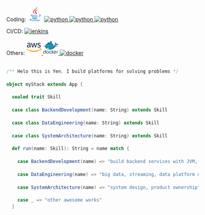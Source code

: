 Coding: <a href="https://www.java.com" target="_blank" rel="noreferrer"> <img src="https://raw.githubusercontent.com/devicons/devicon/master/icons/java/java-original.svg" alt="java" width="40" height="40"/></a> <a href="https://python.com" target="_blank" rel="noreferrer"> <img src="https://upload.wikimedia.org/wikipedia/commons/c/c3/Python-logo-notext.svg" alt="python" width="40" height="40"/> </a> <a href="https://scala.com" target="_blank" rel="noreferrer"> <img src="https://upload.wikimedia.org/wikipedia/commons/3/39/Scala-full-color.svg" alt="python" width="40" height="40"/> </a> <a href="https://nodejs.com" target="_blank" rel="noreferrer"> <img src="https://upload.wikimedia.org/wikipedia/commons/d/d9/Node.js_logo.svg" alt="python" width="40" height="40"/> </a>

CI/CD: <a href="https://www.jenkins.io" target="_blank" rel="noreferrer"> <img src="https://www.vectorlogo.zone/logos/jenkins/jenkins-icon.svg" alt="jenkins" width="40" height="40"/> </a>

Others: <a href="https://aws.amazon.com" target="_blank" rel="noreferrer"> <img src="https://raw.githubusercontent.com/devicons/devicon/master/icons/amazonwebservices/amazonwebservices-original-wordmark.svg" alt="aws" width="40" height="40"/> </a>  <a href="https://www.gcp.com/" target="_blank" rel="noreferrer"> <img src="https://raw.githubusercontent.com/devicons/devicon/master/icons/docker/docker-original-wordmark.svg" alt="gcp" width="40" height="40"/> </a>  <a href="https://www.docker.com/" target="_blank" rel="noreferrer"> <img src="https://upload.wikimedia.org/wikipedia/commons/5/51/Google_Cloud_logo.svg" alt="docker" width="40" height="40"/> </a>


```scala

/** Helo this is Yen, I build platforms for solving problems */

object myStack extends App {

  sealed trait Skill

  case class BackendDevelopment(name: String) extends Skill

  case class DataEngineering(name: String) extends Skill
  
  case class SystemArchitecture(name: String) extends Skill

  def run(name: Skill): String = name match {
  
    case BackendDevelopment(name) => "build backend services with JVM, Python"
    
    case DataEngineering(name) => "big data, streaming, data platform development"
    
    case SystemArchitecture(name) => "system design, product ownership"
    
    case _ => "other awesome works"
  }
```

<!--
**yennanliu/yennanliu** is a ✨ _special_ ✨ repository because its `README.md` (this file) appears on your GitHub profile.

Here are some ideas to get you started:

- 🔭 I’m currently working on ...
- 🌱 I’m currently learning ...
- 👯 I’m looking to collaborate on ...
- 🤔 I’m looking for help with ...
- 💬 Ask me about ...
- 📫 How to reach me: ...
- 😄 Pronouns: ...
- ⚡ Fun fact: ...
-->
